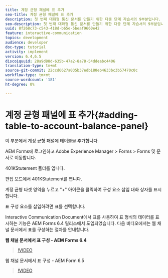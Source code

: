 ```yaml
---
title: 계정 균형 패널에 표 추가
seo-title: 계정 균형 패널에 표 추가
description: 첫 번째 대화형 통신 문서를 만들기 위한 다중 단계 자습서의 9부분입니다. 이 부분에서는 [계정 균형] 패널에 표를 추가하겠습니다.
seo-description: 첫 번째 대화형 통신 문서를 만들기 위한 다중 단계 자습서의 9부분입니다. 이 부분에서는 [계정 균형] 패널에 표를 추가하겠습니다.
uuid: 8f268c73-c543-418d-b65e-5beaf9660e42
feature: interactive-communication
topics: development
audience: developer
doc-type: tutorial
activity: implement
version: 6.4,6.5
discoiquuid: 28a9d88d-635b-47a2-8a78-54ddeabc4406
translation-type: tm+mt
source-git-commit: 22ccd6627a035b37edb180eb4633bc3b57470c0c
workflow-type: tm+mt
source-wordcount: '181'
ht-degree: 0%

---
```



# 계정 균형 패널에 표 추가{#adding-table-to-account-balance-panel}

이 부분에서 계정 균형 패널에 테이블을 추가합니다.

AEM Forms에 로그인하고 Adobe Experience Manager > Forms > Forms 및 문서로 이동합니다.

401KStutement 폴더를 엽니다.

편집 모드에서 401KStutement를 엽니다.

계정 균형 타겟 영역을 누르고 &quot;+&quot; 아이콘을 클릭하여 구성 요소 삽입 대화 상자를 표시합니다.

표 구성 요소를 삽입하려면 표를 선택합니다.

Interactive Communication Document에서 표를 사용하여 표 형식의 데이터를 표시하는 기능은 AEM Forms 6.4 릴리스에서 도입되었습니다. 다음 비디오에서는 웹 채널 문서에서 표를 구성하는 절차를 안내합니다.

**웹 채널 문서에서 표 구성 - AEM Forms 6.4**

>[!VIDEO](https://video.tv.adobe.com/v/22360/?quality=9&learn=on)

웹 채널 문서에서 표 구성 - AEM Form 6.5

>[!VIDEO](https://video.tv.adobe.com/v/27847?quality=9&learn=on)



